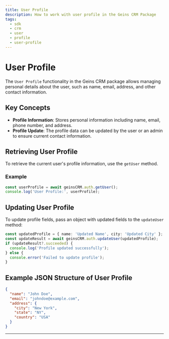 ```yaml
---
title: User Profile
description: How to work with user profile in the Geins CRM Package
tags:
  - sdk
  - crm
  - user
  - profile
  - user-profile
---
```


# User Profile

The `User Profile` functionality in the Geins CRM package allows managing personal details about the user, such as name, email, address, and other contact information.

## Key Concepts

- **Profile Information**: Stores personal information including name, email, phone number, and address.
- **Profile Update**: The profile data can be updated by the user or an admin to ensure current contact information.

## Retrieving User Profile

To retrieve the current user's profile information, use the `getUser` method.

### Example

```typescript
const userProfile = await geinsCRM.auth.getUser();
console.log('User Profile:', userProfile);
```

## Updating User Profile

To update profile fields, pass an object with updated fields to the `updateUser` method:

```typescript
const updatedProfile = { name: 'Updated Name', city: 'Updated City' };
const updateResult = await geinsCRM.auth.updateUser(updatedProfile);
if (updateResult?.succeeded) {
  console.log('Profile updated successfully');
} else {
  console.error('Failed to update profile');
}
```

## Example JSON Structure of User Profile

```json
{
  "name": "John Doe",
  "email": "johndoe@example.com",
  "address": {
    "city": "New York",
    "state": "NY",
    "country": "USA"
  }
}
```

---
